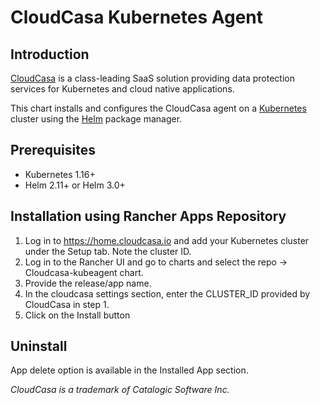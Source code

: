 # CloudCasa Kubernetes Agent

## Introduction

[CloudCasa](https://cloudcasa.io) is a class-leading SaaS solution providing data protection services for Kubernetes and cloud native applications.

This chart installs and configures the CloudCasa agent on a [Kubernetes](http://kubernetes.io) cluster using the [Helm](https://helm.sh) package manager.

## Prerequisites

- Kubernetes 1.16+
- Helm 2.11+ or Helm 3.0+

## Installation using Rancher Apps Repository

1. Log in to https://home.cloudcasa.io and add your Kubernetes cluster under the Setup tab. Note the cluster ID.
2. Log in to the Rancher UI and go to charts and select the repo -> Cloudcasa-kubeagent chart.
3. Provide the release/app name.
4. In the cloudcasa settings section, enter the CLUSTER_ID provided by CloudCasa in step 1.
5. Click on the Install button

## Uninstall
App delete option is available in the Installed App section.

*CloudCasa is a trademark of Catalogic Software Inc.*
